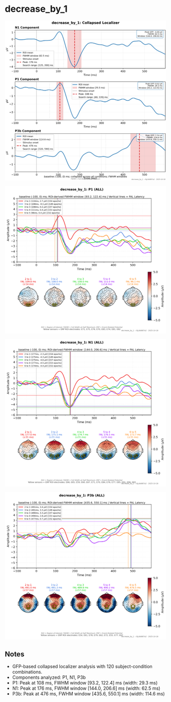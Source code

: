 # decrease_by_1

![figure](docs/assets/plots/decrease_by_1/decrease_by_1-collapsed_localizer.png)

![figure](docs/assets/plots/decrease_by_1/decrease_by_1-P1.png)

![figure](docs/assets/plots/decrease_by_1/decrease_by_1-N1.png)

![figure](docs/assets/plots/decrease_by_1/decrease_by_1-P3b.png)


## Notes

- GFP-based collapsed localizer analysis with 120 subject-condition combinations.
- Components analyzed: P1, N1, P3b
- P1: Peak at 108 ms, FWHM window [93.2, 122.4] ms (width: 29.3 ms)
- N1: Peak at 176 ms, FWHM window [144.0, 206.6] ms (width: 62.5 ms)
- P3b: Peak at 476 ms, FWHM window [435.6, 550.1] ms (width: 114.6 ms)
